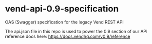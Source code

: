 # vend-api-0.9-specification
OAS (Swagger) specification for the legacy Vend REST API

The api.json file in this repo is used to power the 0.9 section of our API reference docs here:
https://docs.vendhq.com/v0.9/reference
